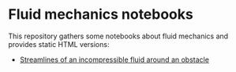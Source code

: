 # Fluid mechanics notebooks

This repository gathers some notebooks about fluid mechanics and provides static HTML versions:

- [Streamlines of an incompressible fluid around an obstacle](https://jfbarthelemy.github.io/FluidMechanicsNotebooks/streamlines.html)
